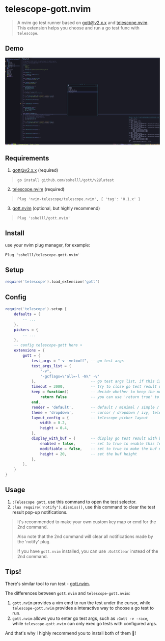 # telescope-gott.nvim

> A nvim go test runner based on [gott@v2.x.x](https://github.com/sshelll/gott) and [telescope.nvim](https://github.com/nvim-telescope/telescope.nvim).  
> This extension helps you choose and run a go test func with `telescope`.



## Demo

![demo](./img/demo.jpg)



## Requirements

1. [gott@v2.x.x](https://github.com/sshelll/gott) (required)

> `go install github.com/sshelll/gott/v2@latest`

2. [telescope.nvim](https://github.com/nvim-telescope/telescope.nvim) (required)

> `Plug 'nvim-telescope/telescope.nvim', { 'tag': '0.1.x' }`

3. [gott.nvim](https://github.com/sshelll/gott.nvim) (optional, but highly recommend)
> `Plug 'sshelll/gott.nvim'`


## Install

use your nvim plug manager, for example:

`Plug 'sshelll/telescope-gott.nvim'`



## Setup

```lua
require('telescope').load_extension('gott')
```

## Config
```lua
require('telescope').setup {
    defaults = {
        -- ...
    },
    pickers = {
        -- ...
    },
    -- config telescope-gott here ⬇️
    extensions = {
        gott = {
            test_args = "-v -vet=off", -- go test args
            test_args_list = {
                "-v",
                '-gcflags=\"all=-l -N\" -v'
            },                         -- go test args list, if this is empty, use test_args. Otherwise, you'll see another picker to choose args.
            timeout = 3000,            -- try to close go test result notification after 3s.
            keep = function()          -- decide whether to keep the notification after timeout(3s).
                return false           -- you can use 'return true' to keep the notification window forever.
            end,
            render = 'default',        -- default / minimal / simple / compact, controls the notification style.
            theme = 'dropdown',        -- cursor / dropdown / ivy, telescope picker theme
            layout_config = {          -- telescope picker layout
                width = 0.2,
                height = 0.4,
            },
            display_with_buf = {       -- display go test result with buf instead of vim.notify
                enabled = false,       -- set to true to enable this feature
                modifiable = false,    -- set to true to make the buf modifiable
                height = 20,           -- set the buf height
            },
        },
    }
}
```


## Usage

1. `:Telescope gott`, use this command to open the test selector.
2. `:lua require('notify').dismiss()`, use this command to clear the test result pop-up notifications.

> It's recommended to make your own custom key map or cmd for the 2nd command.
>
> Also note that the 2nd command will clear all notifications made by the 'notify' plug.
>
> If you have `gott.nvim` installed, you can use `:GottClear` instead of the 2nd command.



## Tips!

There's similar tool to run test - [gott.nvim](https://github.com/sshelll/gott.nvim).

The differences between `gott.nvim` and `telescope-gott.nvim`:  
1. `gott.nvim` provides a vim cmd to run the test under the cursor, while `telescope-gott.nvim` provides a interactive way to choose a go test to run.
2. `gott.nvim` allows you to enter go test args, such as `:Gott -v -race`, while `telescope-gott.nvim` can only exec go tests with configured args.

And that's why I highly recommend you to install both of them 🎉!

